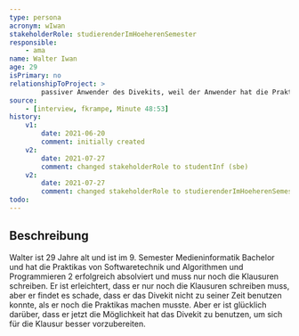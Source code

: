```yaml
---
type: persona
acronym: wIwan
stakeholderRole: studierenderImHoeherenSemester
responsible:
    - ama
name: Walter Iwan
age: 29
isPrimary: no
relationshipToProject: >
        passiver Anwender des Divekits, weil der Anwender hat die Praktika schon erfolgreich absolviert und muss noch die Klausuren schreiben.
source: 
    - [interview, fkrampe, Minute 48:53]
history:
    v1:
        date: 2021-06-20
        comment: initially created
    v2:
        date: 2021-07-27
        comment: changed stakeholderRole to studentInf (sbe)
    v2:
        date: 2021-07-27
        comment: changed stakeholderRole to studierenderImHoeherenSemester      
todo:
---
```


## Beschreibung
Walter ist 29 Jahre alt und ist im 9. Semester Medieninformatik Bachelor und hat die Praktikas von Softwaretechnik und Algorithmen und Programmieren 2 erfolgreich absolviert und muss nur noch die Klausuren schreiben.
Er ist erleichtert, dass er nur noch die Klausuren schreiben muss, aber er findet es schade, dass er das Divekit nicht zu seiner Zeit benutzen konnte, als er noch die Praktikas machen musste. 
Aber er ist glücklich darüber, dass er jetzt die Möglichkeit hat das Divekit zu benutzen, um sich für die Klausur besser vorzubereiten.